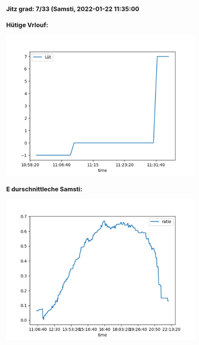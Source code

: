 ### Jitz grad: 7/33 (Samsti, 2022-01-22 11:35:00

### Hütige Vrlouf:
![Graph](Today.png)

### E durschnittleche Samsti:
![Graph](Samsti.png)